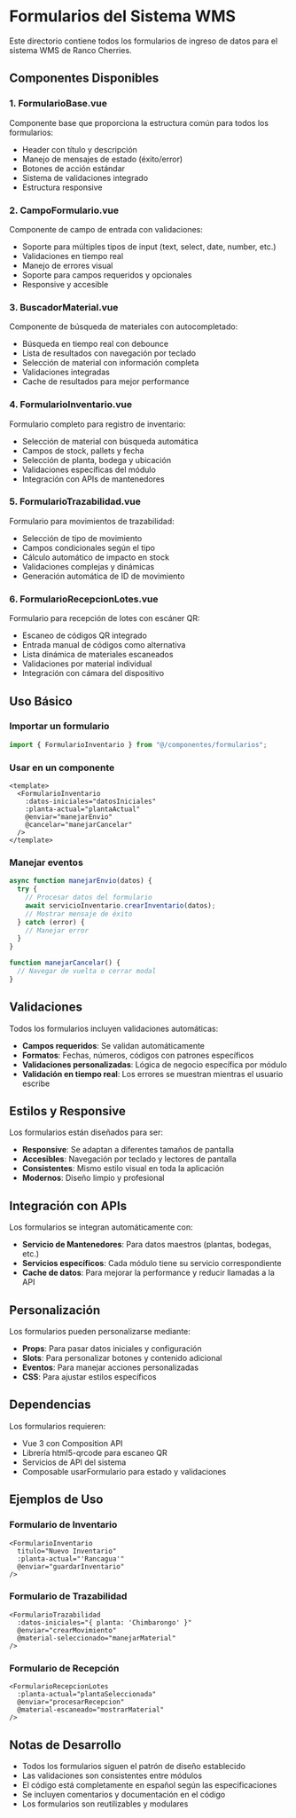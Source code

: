 # Formularios del Sistema WMS

Este directorio contiene todos los formularios de ingreso de datos para el sistema WMS de Ranco Cherries.

## Componentes Disponibles

### 1. FormularioBase.vue

Componente base que proporciona la estructura común para todos los formularios:

- Header con título y descripción
- Manejo de mensajes de estado (éxito/error)
- Botones de acción estándar
- Sistema de validaciones integrado
- Estructura responsive

### 2. CampoFormulario.vue

Componente de campo de entrada con validaciones:

- Soporte para múltiples tipos de input (text, select, date, number, etc.)
- Validaciones en tiempo real
- Manejo de errores visual
- Soporte para campos requeridos y opcionales
- Responsive y accesible

### 3. BuscadorMaterial.vue

Componente de búsqueda de materiales con autocompletado:

- Búsqueda en tiempo real con debounce
- Lista de resultados con navegación por teclado
- Selección de material con información completa
- Validaciones integradas
- Cache de resultados para mejor performance

### 4. FormularioInventario.vue

Formulario completo para registro de inventario:

- Selección de material con búsqueda automática
- Campos de stock, pallets y fecha
- Selección de planta, bodega y ubicación
- Validaciones específicas del módulo
- Integración con APIs de mantenedores

### 5. FormularioTrazabilidad.vue

Formulario para movimientos de trazabilidad:

- Selección de tipo de movimiento
- Campos condicionales según el tipo
- Cálculo automático de impacto en stock
- Validaciones complejas y dinámicas
- Generación automática de ID de movimiento

### 6. FormularioRecepcionLotes.vue

Formulario para recepción de lotes con escáner QR:

- Escaneo de códigos QR integrado
- Entrada manual de códigos como alternativa
- Lista dinámica de materiales escaneados
- Validaciones por material individual
- Integración con cámara del dispositivo

## Uso Básico

### Importar un formulario

```javascript
import { FormularioInventario } from "@/componentes/formularios";
```

### Usar en un componente

```vue
<template>
  <FormularioInventario
    :datos-iniciales="datosIniciales"
    :planta-actual="plantaActual"
    @enviar="manejarEnvio"
    @cancelar="manejarCancelar"
  />
</template>
```

### Manejar eventos

```javascript
async function manejarEnvio(datos) {
  try {
    // Procesar datos del formulario
    await servicioInventario.crearInventario(datos);
    // Mostrar mensaje de éxito
  } catch (error) {
    // Manejar error
  }
}

function manejarCancelar() {
  // Navegar de vuelta o cerrar modal
}
```

## Validaciones

Todos los formularios incluyen validaciones automáticas:

- **Campos requeridos**: Se validan automáticamente
- **Formatos**: Fechas, números, códigos con patrones específicos
- **Validaciones personalizadas**: Lógica de negocio específica por módulo
- **Validación en tiempo real**: Los errores se muestran mientras el usuario escribe

## Estilos y Responsive

Los formularios están diseñados para ser:

- **Responsive**: Se adaptan a diferentes tamaños de pantalla
- **Accesibles**: Navegación por teclado y lectores de pantalla
- **Consistentes**: Mismo estilo visual en toda la aplicación
- **Modernos**: Diseño limpio y profesional

## Integración con APIs

Los formularios se integran automáticamente con:

- **Servicio de Mantenedores**: Para datos maestros (plantas, bodegas, etc.)
- **Servicios específicos**: Cada módulo tiene su servicio correspondiente
- **Cache de datos**: Para mejorar la performance y reducir llamadas a la API

## Personalización

Los formularios pueden personalizarse mediante:

- **Props**: Para pasar datos iniciales y configuración
- **Slots**: Para personalizar botones y contenido adicional
- **Eventos**: Para manejar acciones personalizadas
- **CSS**: Para ajustar estilos específicos

## Dependencias

Los formularios requieren:

- Vue 3 con Composition API
- Librería html5-qrcode para escaneo QR
- Servicios de API del sistema
- Composable usarFormulario para estado y validaciones

## Ejemplos de Uso

### Formulario de Inventario

```vue
<FormularioInventario
  titulo="Nuevo Inventario"
  :planta-actual="'Rancagua'"
  @enviar="guardarInventario"
/>
```

### Formulario de Trazabilidad

```vue
<FormularioTrazabilidad
  :datos-iniciales="{ planta: 'Chimbarongo' }"
  @enviar="crearMovimiento"
  @material-seleccionado="manejarMaterial"
/>
```

### Formulario de Recepción

```vue
<FormularioRecepcionLotes
  :planta-actual="plantaSeleccionada"
  @enviar="procesarRecepcion"
  @material-escaneado="mostrarMaterial"
/>
```

## Notas de Desarrollo

- Todos los formularios siguen el patrón de diseño establecido
- Las validaciones son consistentes entre módulos
- El código está completamente en español según las especificaciones
- Se incluyen comentarios y documentación en el código
- Los formularios son reutilizables y modulares
